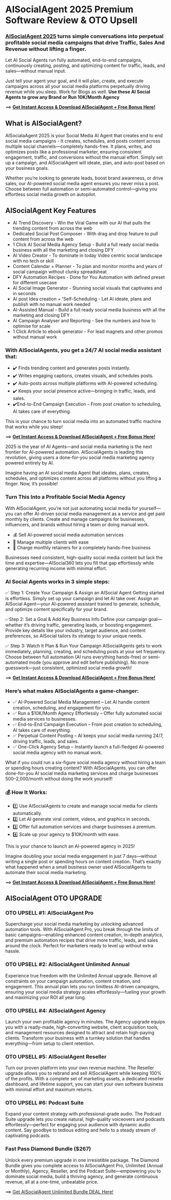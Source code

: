 # AISocialAgent 2025 Premium Software Review & OTO Upsell 

### [AISocialAgent 2025](https://jvupsell.com/2025/02/aisocialagent-2025-premium-software/) turns simple conversations into perpetual profitable social media campaigns that drive Traffic, Sales And Revenue without lifting a finger.
Let AI Social Agents run fully automated, end-to-end campaigns, continuously creating, posting, and optimizing content for traffic, leads, and sales—without manual input.

Just tell your agent your goal, and it will plan, create, and execute campaigns across all your social media platforms perpetually driving revenue while you sleep. Work for Blogs as well.
**Use these AI Social Agents to grow any Brand or Run 10K/Month Agency**

==> [**Get Instant Access & Download AISocialAgent + Free Bonus Here!**](https://jvz9.com/c/25336/415502/)

## What is AISocialAgent?
AISocialaAgent 2025 is your Social Media AI Agent that creates end to end social media campaigns  - It creates, schedules, and posts content across multiple social channels—completely hands-free. It plans, writes, and optimizes posts like a professional marketer, ensuring consistent engagement, traffic, and conversions without the manual effort.
Simply set up a campaign, and AISocialAgent will ideate, plan, and auto-post based on your business goals. 

Whether you’re looking to generate leads, boost brand awareness, or drive sales, our AI-powered social media agent ensures you never miss a post.
Choose between full automation or semi-automated control—giving you effortless social media growth on autopilot.

## AISocialAgent Key Features
+ AI Trend Discovery - Win the Viral Game with our AI that pulls the trending content from across the web
+ Dedicated Social Post Composer - With drag and drop feature to pull content from across the web
+ 1 Click AI Social Media Agency Setup - Build a full ready social media business with all the marketing and closing DFY
+ AI Video Creator - To dominate in today Video centric social landscape with no tech or skill
+ Content Calendar + Planner - To plan and monitor months and years of social campaign without clunky spreadsheat
+ DFY Automation Recipes - Done for You Automation with defined preset for different usecase
+ AI Social Image Generator - Stunning social visuals that captivates and in seconds
+ AI post Idea creation + 'Self-Scheduling - Let AI ideate, plans and publish with no manual work needed
+ AI-Assisted Manual - Build a full ready social media business with all the marketing and closing DFY
+ AI Campaign Analyser and Reporting - See the numbers and how to optimise for scale
+ 1 Click Article to ebook generator - For lead magnets and other promos without manual work

### With AISocialAgents, you get a 24/7 AI social media assistant that:
+ ✔️ Finds trending content and generates posts instantly.
+ ✔️ Writes engaging captions, creates visuals, and schedules posts.
+ ✔️ Auto-posts across multiple platforms with AI-powered scheduling.
+ ✔️ Keeps your social presence active—bringing in traffic, leads, and sales.
+ ✔️End-to-End Campaign Execution – From post creation to scheduling, AI takes care of everything.

This is your chance to turn social media into an automated traffic machine that works while you sleep! 

==> [**Get Instant Access & Download AISocialAgent + Free Bonus Here!**](https://jvz9.com/c/25336/415502/)


2025 is the year of AI Agents—and social media marketing is the next frontier for AI-powered automation. AISocialAgents is leading this revolution, giving users a done-for-you social media marketing agency powered entirely by AI.

Imagine having an AI social media Agent that ideates, plans, creates, schedules, and optimizes content across all platforms without you lifting a finger. Now, it’s possible!


### Turn This Into a Profitable Social Media Agency

With AISocialAgent, you’re not just automating social media for yourself—you can offer AI-driven social media management as a service and get paid monthly by clients. Create and manage campaigns for businesses, influencers, and brands without hiring a team or doing manual work.
- 💰 Sell AI-powered social media automation services
- 📅 Manage multiple clients with ease
- 🚀 Charge monthly retainers for a completely hands-free business
  
Businesses need consistent, high-quality social media content but lack the time and expertise—AISocial360 lets you fill that gap effortlessly while generating recurring income with minimal effort.

### AI Social Agents works in 3 simple steps:

✅ Step 1: Create Your Campaign & Assign an AISocial Agent 
Getting started is effortless. Simply set up your campaign and let AI take over. Assign an AISocial Agent—your AI-powered assistant trained to generate, schedule, and optimize content specifically for your brand.

✅Step 2: Set a Goal & Add Key Business Info
Define your campaign goal—whether it’s driving traffic, generating leads, or boosting engagement. Provide key details like your industry, target audience, and content preferences, so AISocial tailors its strategy to your unique needs.

✅ Step 3: Watch It Plan & Run Your Campaign
AISocialAgents gets to work immediately, planning, creating, and scheduling posts at your set frequency. Choose between full automation (AI runs everything hands-free) or semi-automated mode (you approve and edit before publishing). No more guesswork—just consistent, optimized social media growth!


==> [**Get Instant Access & Download AISocialAgent + Free Bonus Here!**](https://jvz9.com/c/25336/415502/)


### Here’s what makes AISocialAgents a game-changer:

- ✅ AI-Powered Social Media Management – Let AI handle content creation, scheduling, and engagement for you.
- ✅ Run a $10K/Month Agency Effortlessly – Offer fully automated social media services to businesses.
- ✅ End-to-End Campaign Execution – From post creation to scheduling, AI takes care of everything.
- ✅ Perpetual Content Posting – AI keeps your social media running 24/7, driving traffic, leads, and sales.
- ✅ One-Click Agency Setup – Instantly launch a full-fledged AI-powered social media agency with no manual work.

What if you could run a six-figure social media agency without hiring a team or spending hours creating content?
With AISocialAgents, you can offer done-for-you AI social media marketing services and charge businesses $500–$2,000/month without doing the work yourself!

### 💰 How It Works:
+ 1️⃣ Use AISocialAgents to create and manage social media for clients automatically.
+ 2️⃣ Let AI generate viral content, videos, and graphics in seconds.
+ 3️⃣ Offer full automation services and charge businesses a premium.
+ 4️⃣ Scale up your agency to $10K/month with ease.

This is your chance to launch an AI-powered agency in 2025!

Imagine doubling your social media engagement in just 7 days—without writing a single post or spending hours on content creation.
That’s exactly what happened when a small business owner used AISocialAgents to automate their social media marketing.

==> [**Get Instant Access & Download AISocialAgent + Free Bonus Here!**](https://jvz9.com/c/25336/415502/)


## AISocialAgent OTO UPGRADE

### OTO UPSELL #1: AISocialAgent Pro
Supercharge your social media marketing by unlocking advanced automation tools. With AISocialAgent Pro, you break through the limits of basic campaigns—enabling enhanced content creation, in-depth analytics, and premium automation recipes that drive more traffic, leads, and sales around the clock. Perfect for marketers ready to level up without extra hassle.

### OTO UPSELL #2: AISocialAgent Unlimited Annual
Experience true freedom with the Unlimited Annual upgrade. Remove all constraints on your campaign automation, content creation, and engagement. This annual plan lets you run limitless AI-driven campaigns, ensuring your social media strategy scales effortlessly—fueling your growth and maximizing your ROI all year long.

### OTO UPSELL #4: AISocialAgent Agency
Launch your own profitable agency in minutes. The Agency upgrade equips you with a ready-made, high-converting website, client acquisition tools, and management resources designed to attract and retain high-paying clients. Transform your business with a turnkey solution that handles everything—from setup to client retention.

### OTO UPSELL #5: AISocialAgent Reseller
Turn our proven platform into your own revenue machine. The Reseller upgrade allows you to rebrand and sell AISocialAgent while keeping 100% of the profits. With a complete set of marketing assets, a dedicated reseller dashboard, and lifetime support, you can start your own software business with minimal effort and maximum returns.

### OTO UPSELL #6: Podcast Suite
Expand your content strategy with professional-grade audio. The Podcast Suite upgrade lets you create natural, high-quality voiceovers and podcasts effortlessly—perfect for engaging your audience with dynamic audio content. Say goodbye to tedious editing and hello to a steady stream of captivating podcasts.

### Fast Pass Diamond Bundle ($267)
Unlock every premium upgrade in one irresistible package. The Diamond Bundle gives you complete access to AISocialAgent Pro, Unlimited (Annual or Monthly), Agency, Reseller, and the Podcast Suite—empowering you to dominate social media, build a thriving agency, and generate continuous revenue, all at a one-time, unbeatable price.

==> [Get AISocialAgent Unlimited Bundle DEAL Here!](https://jvz9.com/c/25336/415502/)
